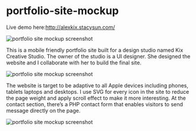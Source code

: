# portfolio-site-mockup

Live demo here:http://alexkix.stacysun.com/

<img src="http://stacysun.com/assets/img/alex/alex-1.jpg" alt="portfolio site mockup screenshot" />

This is a mobile friendly portfolio site built for a design studio named Kix Creative Studio. The owner of the studio is a UI designer. She designed the website and I collaborate with her to build the final site.

<img src="http://stacysun.com/assets/img/alex/alex-3.jpg" alt="portfolio site mockup screenshot" />

The website is target to be adaptive to all Apple devices including phones, tablets laptops and desktops. I use SVG for every icon in the site to reduce the page weight and apply scroll effect to make it more interesting. At the contact section, there’s a PHP contact form that enables visitors to send message directly on the page.

<img src="http://stacysun.com/assets/img/alex/alex-4.jpg" alt="portfolio site mockup screenshot" />
